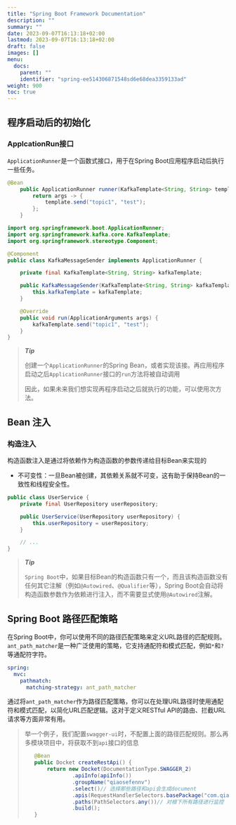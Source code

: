```yaml
---
title: "Spring Boot Framework Documentation"
description: ""
summary: ""
date: 2023-09-07T16:13:18+02:00
lastmod: 2023-09-07T16:13:18+02:00
draft: false
images: []
menu:
  docs:
    parent: ""
    identifier: "spring-ee514306871548sd6e68dea3359133ad"
weight: 900
toc: true
---
```





## 程序启动后的初始化

### ApplcationRun接口

`ApplicationRunner`是一个函数式接口，用于在Spring Boot应用程序启动后执行一些任务。



```java
@Bean
    public ApplicationRunner runner(KafkaTemplate<String, String> template) {
        return args -> {
            template.send("topic1", "test");
        };
    }
```

```java
import org.springframework.boot.ApplicationRunner;
import org.springframework.kafka.core.KafkaTemplate;
import org.springframework.stereotype.Component;

@Component
public class KafkaMessageSender implements ApplicationRunner {

    private final KafkaTemplate<String, String> kafkaTemplate;

    public KafkaMessageSender(KafkaTemplate<String, String> kafkaTemplate) {
        this.kafkaTemplate = kafkaTemplate;
    }

    @Override
    public void run(ApplicationArguments args) {
        kafkaTemplate.send("topic1", "test");
    }
}

```

>***Tip***
>
>创建一个`ApplicationRunner`的Spring Bean，或者实现该接。再应用程序启动之后`ApplicationRunner`接口的`run`方法将被自动调用
>
>因此，如果未来我们想实现再程序启动之后就执行的功能，可以使用次方法。





## Bean 注入

### 构造注入

构造函数注入是通过将依赖作为构造函数的参数传递给目标Bean来实现的

- 不可变性：一旦Bean被创建，其依赖关系就不可变，这有助于保持Bean的一致性和线程安全性。

```java
public class UserService {
    private final UserRepository userRepository;

    public UserService(UserRepository userRepository) {
        this.userRepository = userRepository;
    }

    // ...
}
```

>***Tip***
>
>`Spring Boot`中，如果目标Bean的构造函数只有一个，而且该构造函数没有任何其它注解（例如`@Autowired`、`@Qualifier`等），Spring Boot会自动将构造函数参数作为依赖进行注入，而不需要显式使用`@Autowired`注解。



## Spring Boot 路径匹配策略

在Spring Boot中，你可以使用不同的路径匹配策略来定义URL路径的匹配规则。`ant_path_matcher`是一种广泛使用的策略，它支持通配符和模式匹配，例如`*`和`?`等通配符字符。

```yml
spring:
  mvc:
    pathmatch:
      matching-strategy: ant_path_matcher
```

通过将`ant_path_matcher`作为路径匹配策略，你可以在处理URL路径时使用通配符和模式匹配，以简化URL匹配逻辑。这对于定义RESTful API的路由、拦截URL请求等方面非常有用。

>举一个例子，我们配置`swagger-ui`时，不配置上面的路径匹配规则。那么再多模块项目中，将获取不到`api`接口的信息
>
>```java
>    @Bean
>    public Docket createRestApi() {
>        return new Docket(DocumentationType.SWAGGER_2)
>                .apiInfo(apiInfo())
>                .groupName("qiaosefennv")
>                .select()// 选择那些路径和api会生成document
>                .apis(RequestHandlerSelectors.basePackage("com.qiaose"))// 对指定目录下文件进行监控
>                .paths(PathSelectors.any())// 对根下所有路径进行监控
>                .build();
>    }
>```

